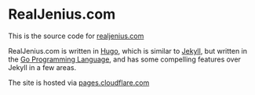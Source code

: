 # RealJenius.com

This is the source code for [realjenius.com](http://realjenius.com)

RealJenius.com is written in [Hugo](http://gohugo.io), which is similar to [Jekyll](http://jekyllrb.com), but written in the [Go Programming Language](http://golang.org), and has some compelling features over Jekyll in a few areas.

The site is hosted via [pages.cloudflare.com](https://pages.cloudflare.com)
